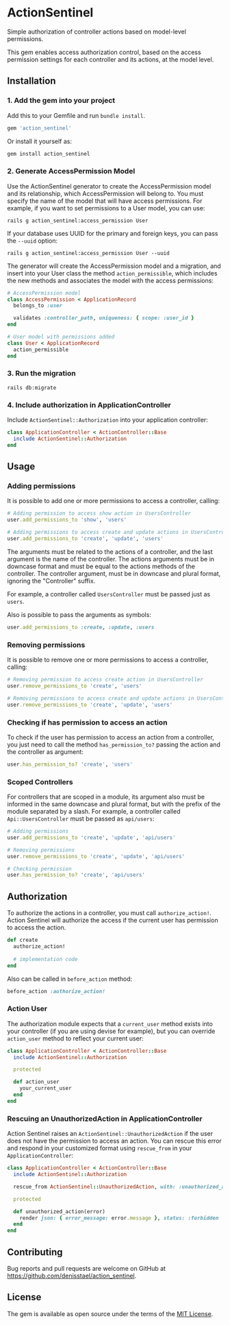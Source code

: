 # ActionSentinel

Simple authorization of controller actions based on model-level permissions.

This gem enables access authorization control, based on the access permission settings for each controller and its actions, at the model level.

## Installation

### 1. Add the gem into your project

Add this to your Gemfile and run `bundle install`.

```ruby
gem 'action_sentinel'
```

Or install it yourself as:
```sh
gem install action_sentinel
```

### 2. Generate AccessPermission Model

Use the ActionSentinel generator to create the AccessPermission model and its relationship, which AccessPermission will belong to. You must specify the name of the model that will have access permissions. For example, if you want to set permissions to a User model, you can use:

```
rails g action_sentinel:access_permission User
```

If your database uses UUID for the primary and foreign keys, you can pass the `--uuid` option:

```
rails g action_sentinel:access_permission User --uuid
```

The generator will create the AccessPermission model and a migration, and insert into your User class the method `action_permissible`, which includes the new methods and associates the model with the access permissions:

```ruby
# AccessPermission model
class AccessPermission < ApplicationRecord
  belongs_to :user

  validates :controller_path, uniqueness: { scope: :user_id }
end

# User model with permissions added
class User < ApplicationRecord
  action_permissible
end

```

### 3. Run the migration

```
rails db:migrate
```

### 4. Include authorization in ApplicationController

Include `ActionSentinel::Authorization` into your application controller:

```ruby
class ApplicationController < ActionController::Base
  include ActionSentinel::Authorization
end
```

## Usage

### Adding permissions

It is possible to add one or more permissions to access a controller, calling:

```ruby
# Adding permission to access show action in UsersController
user.add_permissions_to 'show', 'users'

# Adding permissions to access create and update actions in UsersController
user.add_permissions_to 'create', 'update', 'users'
```
The arguments must be related to the actions of a controller, and the last argument is the name of the controller. The actions arguments must be in downcase format and must be equal to the actions methods of the controller. The controller argument, must be in downcase and plural format, ignoring the "Controller" suffix. 

For example, a controller called `UsersController` must be passed just as `users`.

Also is possible to pass the arguments as symbols:
```ruby
user.add_permissions_to :create, :update, :users
```

### Removing permissions

It is possible to remove one or more permissions to access a controller, calling:

```ruby
# Removing permission to access create action in UsersController
user.remove_permissions_to 'create', 'users'

# Removing permissions to access create and update actions in UsersController
user.remove_permissions_to 'create', 'update', 'users'
```

### Checking if has permission to access an action

To check if the user has permission to access an action from a controller, you just need to call the method `has_permission_to?` passing the action and the controller as argument:

```ruby
user.has_permission_to? 'create', 'users'
```

### Scoped Controllers

For controllers that are scoped in a module, its argument also must be informed in the same downcase and plural format, but with the prefix of the module separated by a slash. For example, a controller called `Api::UsersController` must be passed as `api/users`:

```ruby
# Adding permissions
user.add_permissions_to 'create', 'update', 'api/users'

# Removing permissions
user.remove_permissions_to 'create', 'update', 'api/users'

# Checking permission
user.has_permission_to? 'create', 'api/users'
```

## Authorization

To authorize the actions in a controller, you must call `authorize_action!`. Action Sentinel will authorize the access if the current user has permission to access the action.

```ruby
def create
  authorize_action!
  
  # implementation code
end
```

Also can be called in `before_action` method:

```ruby
before_action :authorize_action!
```

### Action User

The authorization module expects that a `current_user` method exists into your controller (if you are using devise for example), but you can override `action_user` method to reflect your current user:

```ruby
class ApplicationController < ActionController::Base
  include ActionSentinel::Authorization

  protected

  def action_user
    your_current_user
  end
end
```

### Rescuing an UnauthorizedAction in ApplicationController

Action Sentinel raises an `ActionSentinel::UnauthorizedAction` if the user does not have the permission to access an action. You can rescue this error and respond in your customized format using `rescue_from` in your `ApplicationController`:

```ruby
class ApplicationController < ActionController::Base
  include ActionSentinel::Authorization

  rescue_from ActionSentinel::UnauthorizedAction, with: :unauthorized_action

  protected

  def unauthorized_action(error)
    render json: { error_message: error.message }, status: :forbidden
  end
end
```

## Contributing

Bug reports and pull requests are welcome on GitHub at https://github.com/denisstael/action_sentinel.

## License

The gem is available as open source under the terms of the [MIT License](https://opensource.org/licenses/MIT).

